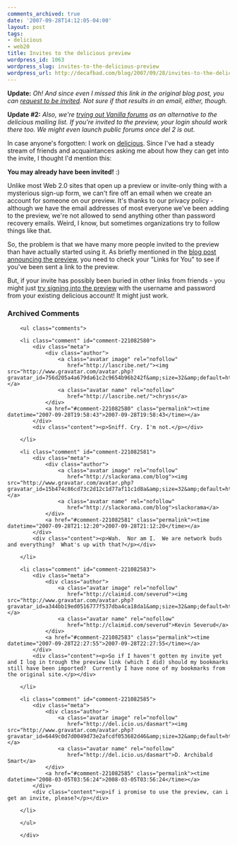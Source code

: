 ```yaml
---
comments_archived: true
date: '2007-09-28T14:12:05-04:00'
layout: post
tags:
- delicious
- web20
title: Invites to the delicious preview
wordpress_id: 1063
wordpress_slug: invites-to-the-delicious-preview
wordpress_url: http://decafbad.com/blog/2007/09/28/invites-to-the-delicious-preview
---
```

<b>Update:</b> <i>Oh!  And since even I missed this link in the original blog post, you can <a href="http://del.icio.us/help/preview">request to be invited</a>.  Not sure if that results in an email, either, though.</i>

<b>Update #2:</b>  <i>Also, we're <a href="http://www.deliciousforums.com/">trying out Vanilla forums</a> as an alternative to the delicious mailing list.  If you're invited to the preview, your login should work there too.  We might even launch public forums once del 2 is out.</i>

In case anyone's forgotten:  I work on <a href="http://del.icio.us">delicious</a>.  Since I've had a steady stream of friends and acquaintances asking me about how they can get into the invite, I thought I'd mention this:  

<b>You may already have been invited!</b>  :)

Unlike most Web 2.0 sites that open up a preview or invite-only thing with a mysterious sign-up form, we can't fire off an email when we create an account for someone on our preview.  It's thanks to our privacy policy - although we have the email addresses of most everyone we've been adding to the preview, we're not allowed to send anything other than password recovery emails.  Weird, I know, but sometimes organizations try to follow things like that.

So, the problem is that we have many more people invited to the preview than have actually started using it.  As briefly mentioned in the <a href="http://blog.del.icio.us/blog/2007/09/taste-test.html">blog post announcing the preview</a>, you need to check your "Links for You" to see if you've been sent a link to the preview.  

But, if your invite has possibly been buried in other links from friends - you might just <a href="http://preview.delicious.com">try signing into the preview</a> with the username and password from your existing delicious account!  It might just work.

<div id="comments" class="comments archived-comments">
            <h3>Archived Comments</h3>
            
        <ul class="comments">
            
        <li class="comment" id="comment-221082580">
            <div class="meta">
                <div class="author">
                    <a class="avatar image" rel="nofollow" 
                       href="http://lascribe.net/"><img src="http://www.gravatar.com/avatar.php?gravatar_id=756d205a4a679da61c2c9654b96b242f&amp;size=32&amp;default=http://mediacdn.disqus.com/1320279820/images/noavatar32.png"/></a>
                    <a class="avatar name" rel="nofollow" 
                       href="http://lascribe.net/">chryss</a>
                </div>
                <a href="#comment-221082580" class="permalink"><time datetime="2007-09-28T19:58:43">2007-09-28T19:58:43</time></a>
            </div>
            <div class="content"><p>Sniff. Cry. I'm not.</p></div>
            
        </li>
    
        <li class="comment" id="comment-221082581">
            <div class="meta">
                <div class="author">
                    <a class="avatar image" rel="nofollow" 
                       href="http://slackorama.com/blog"><img src="http://www.gravatar.com/avatar.php?gravatar_id=15b474c86cd73c2d12c1d77af11c1d8a&amp;size=32&amp;default=http://mediacdn.disqus.com/1320279820/images/noavatar32.png"/></a>
                    <a class="avatar name" rel="nofollow" 
                       href="http://slackorama.com/blog">slackorama</a>
                </div>
                <a href="#comment-221082581" class="permalink"><time datetime="2007-09-28T21:12:20">2007-09-28T21:12:20</time></a>
            </div>
            <div class="content"><p>Wah.  Nor am I.  We are network buds and everything?  What's up with that?</p></div>
            
        </li>
    
        <li class="comment" id="comment-221082583">
            <div class="meta">
                <div class="author">
                    <a class="avatar image" rel="nofollow" 
                       href="http://claimid.com/severud"><img src="http://www.gravatar.com/avatar.php?gravatar_id=a344bb19ed0516777f537dba4ca18da1&amp;size=32&amp;default=http://mediacdn.disqus.com/1320279820/images/noavatar32.png"/></a>
                    <a class="avatar name" rel="nofollow" 
                       href="http://claimid.com/severud">Kevin Severud</a>
                </div>
                <a href="#comment-221082583" class="permalink"><time datetime="2007-09-28T22:27:55">2007-09-28T22:27:55</time></a>
            </div>
            <div class="content"><p>So if I haven't gotten my invite yet and I log in trough the preview link (which I did) should my bookmarks still have been imported?  Currently I have none of my bookmarks from the original site.</p></div>
            
        </li>
    
        <li class="comment" id="comment-221082585">
            <div class="meta">
                <div class="author">
                    <a class="avatar image" rel="nofollow" 
                       href="http://del.icio.us/dasmart"><img src="http://www.gravatar.com/avatar.php?gravatar_id=6449c0d7d0049d73e2afcdf053682d46&amp;size=32&amp;default=http://mediacdn.disqus.com/1320279820/images/noavatar32.png"/></a>
                    <a class="avatar name" rel="nofollow" 
                       href="http://del.icio.us/dasmart">D. Archibald Smart</a>
                </div>
                <a href="#comment-221082585" class="permalink"><time datetime="2008-03-05T03:56:24">2008-03-05T03:56:24</time></a>
            </div>
            <div class="content"><p>if i promise to use the preview, can i get an invite, please?</p></div>
            
        </li>
    
        </ul>
    
        </div>
    